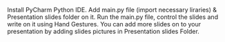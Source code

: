 Install PyCharm Python IDE. Add main.py file (import necessary liraries) & Presentation slides folder on it. Run the main.py file, control the slides and write on it using Hand Gestures. You can add more slides on to your presentation by adding slides pictures in Presentation slides Folder.
